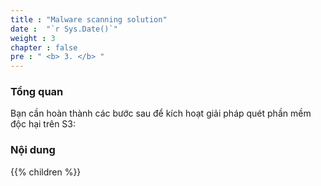 ```yaml
---
title : "Malware scanning solution"
date :  "`r Sys.Date()`" 
weight : 3
chapter : false
pre : " <b> 3. </b> "
---
```


### Tổng quan

Bạn cần hoàn thành các bước sau để kích hoạt giải pháp quét phần mềm độc hại trên S3:

### Nội dung
{{% children  %}}

  
